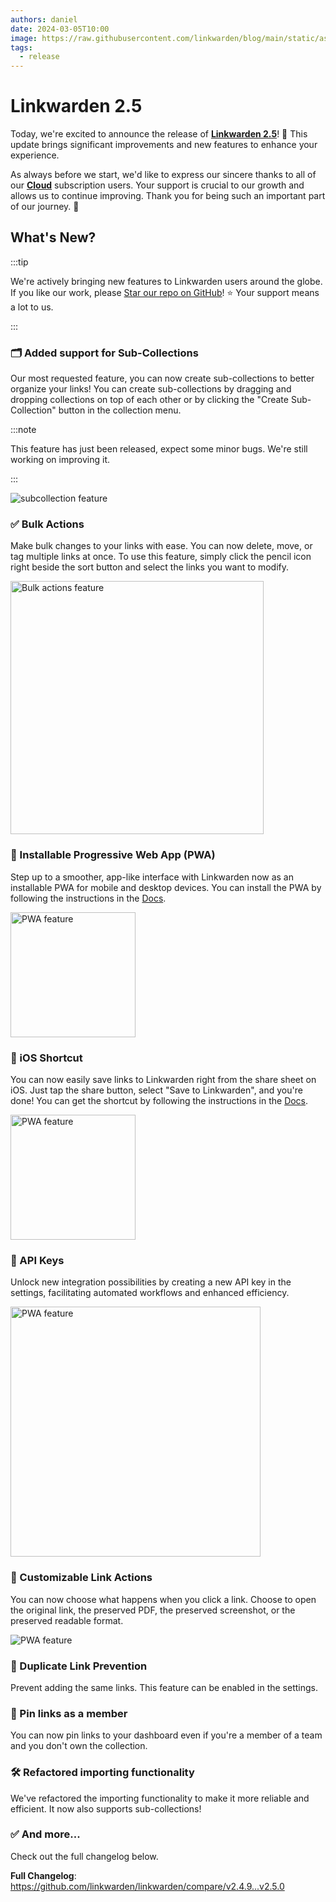 ```yaml
---
authors: daniel
date: 2024-03-05T10:00
image: https://raw.githubusercontent.com/linkwarden/blog/main/static/assets/v2.4/banner.jpg
tags:
  - release
---
```


# Linkwarden 2.5

Today, we're excited to announce the release of **[Linkwarden 2.5](https://github.com/linkwarden/linkwarden)**! 🥳 This update brings significant improvements and new features to enhance your experience.

As always before we start, we'd like to express our sincere thanks to all of our **[Cloud](https://linkwarden.app/#pricing)** subscription users. Your support is crucial to our growth and allows us to continue improving. Thank you for being such an important part of our journey. 🚀

<!--truncate-->

## What's New?

:::tip

We're actively bringing new features to Linkwarden users around the globe. If you like our work, please [Star our repo on GitHub](https://github.com/linkwarden/linkwarden)! ⭐️ Your support means a lot to us.

:::

### 🗂 Added support for Sub-Collections

Our most requested feature, you can now create sub-collections to better organize your links! You can create sub-collections by dragging and dropping collections on top of each other or by clicking the "Create Sub-Collection" button in the collection menu.

:::note

This feature has just been released, expect some minor bugs. We're still working on improving it.

:::

![subcollection feature](/assets/v2.5/subcollection.jpeg)

### ✅ Bulk Actions

Make bulk changes to your links with ease. You can now delete, move, or tag multiple links at once. To use this feature, simply click the pencil icon right beside the sort button and select the links you want to modify.

<img src="/assets/v2.5/bulk_actions.jpeg" alt="Bulk actions feature" width="405"/>

### 📲 Installable Progressive Web App (PWA)

Step up to a smoother, app-like interface with Linkwarden now as an installable PWA for mobile and desktop devices. You can install the PWA by following the instructions in the [Docs](https://docs.linkwarden.app/getting-started/pwa-installation).

<img src="/assets/v2.5/pwa.jpeg" alt="PWA feature" width="200"/>

### 🍏 iOS Shortcut

You can now easily save links to Linkwarden right from the share sheet on iOS. Just tap the share button, select "Save to Linkwarden", and you're done! You can get the shortcut by following the instructions in the [Docs](https://docs.linkwarden.app/getting-started/apple-shortcut).

<img src="/assets/v2.5/ios_shortcut.jpeg" alt="PWA feature" width="200"/>

### 🔑 API Keys

Unlock new integration possibilities by creating a new API key in the settings, facilitating automated workflows and enhanced efficiency.

<img src="/assets/v2.5/api_keys.jpeg" alt="PWA feature" width="400"/>

### 🔗 Customizable Link Actions

You can now choose what happens when you click a link. Choose to open the original link, the preserved PDF, the preserved screenshot, or the preserved readable format.

<img src="/assets/v2.5/link_options.jpeg" alt="PWA feature" />

### 🚫 Duplicate Link Prevention

Prevent adding the same links. This feature can be enabled in the settings.

### 📌 Pin links as a member

You can now pin links to your dashboard even if you're a member of a team and you don't own the collection.

### 🛠️ Refactored importing functionality

We've refactored the importing functionality to make it more reliable and efficient. It now also supports sub-collections!

### ✅ And more...

Check out the full changelog below.

**Full Changelog**: https://github.com/linkwarden/linkwarden/compare/v2.4.9...v2.5.0
